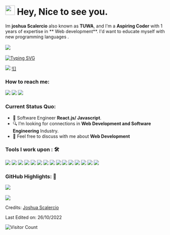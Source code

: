 <h1><img src="https://emojis.slackmojis.com/emojis/images/1531849430/4246/blob-sunglasses.gif?1531849430" width="30"/> Hey, Nice to see you.</h1>

Im **joshua Scalercio** also known as **TUWA**, and I'm a **Aspiring Coder** with 1 years of expertise in ** Web development**. I'd want to educate myself with new programming languages .<br><br>
<a href="https://www.youtube.com/channel/UC19y12TYltTy4NUx3xDDyyQ"><img src="https://camo.githubusercontent.com/d79c5549652f9c7690992eb49571d216a70a480681561cbd93bfbfc77c491e54/68747470733a2f2f696d672e736869656c64732e696f2f62616467652f596f75547562652d4646303030303f7374796c653d666f722d7468652d6261646765266c6f676f3d796f7574756265266c6f676f436f6c6f723d7768697465"></a><img><br><br>
[![Typing SVG](https://readme-typing-svg.herokuapp.com?color=%2349F707&lines=I'm+Joshua+Scaler%C3%B1cio%2C+20+years+old;Front-end+Web+Developer;Software+Engineer)](https://git.io/typing-svg)

[![](https://img.shields.io/badge/Gmail-tuwa24@gmail.com-red)](mailto:tuwa24@gmail.com) [![]](https://www.linkedin.com/in/joshua-scalercio-85ba59201/)

### How to reach me: 
<a href="mailto: joshuavergel.icthccd@gmail.com">
<img src="https://img.shields.io/badge/-carlandrewcastanas55%40gmail.com-7B83EB?&style=for-the-badge&logo=Microsoft-outlook&logoColor=white" ></a>  <a  href="https://www.instagram.com/ionictech1/">   <img src="https://img.shields.io/badge/@carlcastanas-%23E4405F.svg?&style=for-the-badge&logo=instagram&logoColor=white"></a>  <a href="https://www.linkedin.com/in/joshua-scalercio-85ba59201/"><img src="https://img.shields.io/badge/carlcastanas-%230077B5.svg?&style=for-the-badge&logo=linkedin&logoColor=white" ></a>  

### Current Status Quo:

- 💼 Software Engineer <strong>React.js/ Javascript</strong>.
- 🔍 I’m looking for connections in <strong>Web Development and Software Engineering</strong> Industry.
- 💬 Feel free to discuss with me about <strong> Web Development</strong>


### Tools I work upon : 🛠

<img src="https://img.shields.io/badge/html5-%23E34F26.svg?style=for-the-badge&logo=html5&logoColor=white">   <img src="https://img.shields.io/badge/css3%20-%2314354C.svg?&style=for-the-badge&logo=css3&logoColor=white">   <img src="https://img.shields.io/badge/javascript%20-%23323330.svg?&style=for-the-badge&logo=javascript&logoColor=%23F7DF1E"> <img src="https://img.shields.io/badge/PHP%20-%23777BB4.svg?&style=for-the-badge&logo=php&logoColor=white">   <img src="https://img.shields.io/badge/react-%2320232a.svg?style=for-the-badge&logo=react&logoColor=%2361DAFB"> <img src="https://img.shields.io/badge/Angular%20-%23DD0031.svg?&style=for-the-badge&logo=angular&logoColor=white"> <img src="https://img.shields.io/badge/Babel-F9DC3e?style=for-the-badge&logo=babel&logoColor=black"> <img src="https://img.shields.io/badge/node.js%20-%23008CC1.svg?&style=for-the-badge&logo=node.js&logoColor=white"> <img src="https://img.shields.io/badge/mongodb%20-%2347A248svg?&style=for-the-badge&logo=mongodb&logoColor=white"> <img src="https://img.shields.io/badge/git%20-%23F05032.svg?&style=for-the-badge&logo=git&logoColor=white"/> <img src="http://img.shields.io/badge/-VS%20Code-000000?style=for-the-badge&logo=Visual-studio-code&logoColor=blue"> <img src="https://img.shields.io/badge/bootstrap-%23563D7C.svg?style=for-the-badge&logo=bootstrap&logoColor=white"> <img src="https://img.shields.io/badge/Canva-%2300C4CC.svg?style=for-the-badge&logo=Canva&logoColor=white"> <img src="https://img.shields.io/badge/figma-%23F24E1E.svg?style=for-the-badge&logo=figma&logoColor=white"> <img src="https://img.shields.io/badge/Eclipse-FE7A16.svg?style=for-the-badge&logo=Eclipse&logoColor=white">

### GitHub Highlights: :blossom:
<a href="https://www.linkedin.com/in/joshua-scalercio-85ba59201/">
   <img align="center" src="https://github-readme-streak-stats.herokuapp.com/?user=TUWA24&theme=buefy-dark&date_format=M%20j%5B%2C%20Y%5D" />
</a><br><br>
<a href="https://www.linkedin.com/in/joshua-scalercio-85ba59201/">
  <img align="center" src="https://github-readme-stats.vercel.app/api/top-langs/?username=TUWA24&langs_count=8&layout=compact&theme=material-palenight&hide=html,Tcl" />
</a>


Credits: [Joshua Scalercio](https://github.com/TUWA24)

Last Edited on: 26/10/2022

![Visitor Count](https://profile-counter.glitch.me/{TUWA24}/count.svg)
